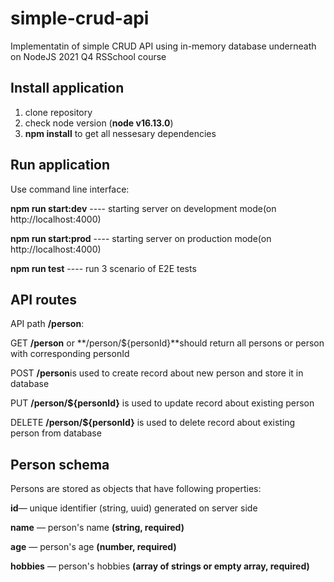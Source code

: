 # simple-crud-api
Implementatin of simple CRUD API using in-memory database underneath on NodeJS 2021 Q4 RSSchool course

## Install application

1) clone repository
2) check node version (**node v16.13.0**)
3) **npm install** to get all nessesary dependencies

## Run application

Use command line interface:

**npm run start:dev**  ---- starting server on development mode(on http://localhost:4000)

**npm run start:prod** ---- starting server on production mode(on http://localhost:4000)

**npm run test**  ---- run 3 scenario of E2E tests

## API routes

API path **/person**:

GET **/person** or **/person/${personId}**should return all persons or person with corresponding personId

POST **/person**is used to create record about new person and store it in database

PUT **/person/${personId}** is used to update record about existing person

DELETE **/person/${personId}** is used to delete record about existing person from database

## Person schema

Persons are stored as objects that have following properties:

**id**— unique identifier (string, uuid) generated on server side

**name** — person's name **(string, required)**

**age** — person's age **(number, required)**

**hobbies** — person's hobbies **(array of strings or empty array, required)**
